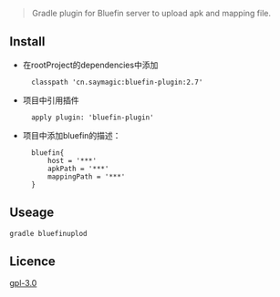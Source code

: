 
> Gradle plugin for Bluefin server to upload apk and mapping file.

## Install

* 在rootProject的dependencies中添加

		classpath 'cn.saymagic:bluefin-plugin:2.7'
	
* 项目中引用插件

		apply plugin: 'bluefin-plugin'
	
* 项目中添加bluefin的描述：

		bluefin{
    		host = '***'
    		apkPath = '***'
    		mappingPath = '***'
		}
		
## Useage

	gradle bluefinuplod

## Licence

[gpl-3.0](https://opensource.org/licenses/gpl-3.0.html)